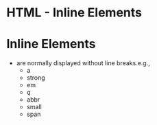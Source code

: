 # HTML - Inline Elements

# Inline Elements
* are normally displayed without line breaks.e.g.,
    * a
    * strong
    * em
    * q
    * abbr
    * small
    * span